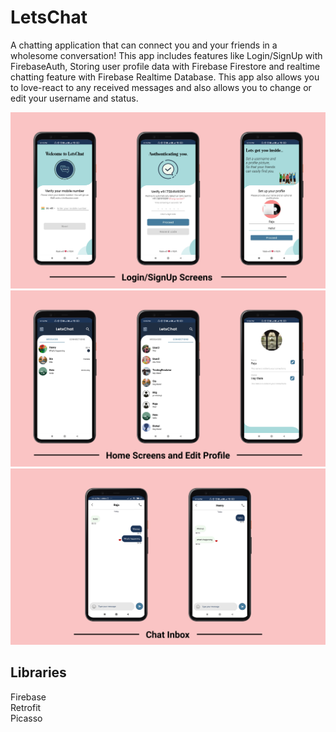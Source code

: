 # LetsChat
A chatting application that can connect you and your friends in a wholesome conversation! This app includes features like Login/SignUp with FirebaseAuth, Storing user profile data with Firebase Firestore and realtime chatting feature with Firebase Realtime Database. This app also allows you to love-react to any received messages and also allows you to change or edit your username and status.

![alt text](https://github.com/IamRaja007/LetsChat/blob/master/LoginSignUp.png)
![alt text](https://github.com/IamRaja007/LetsChat/blob/master/HomeScreenAndEditProfile.png)
![alt text](https://github.com/IamRaja007/LetsChat/blob/master/ChatInbox.png)

## Libraries
Firebase</br>
Retrofit</br>
Picasso</br>
